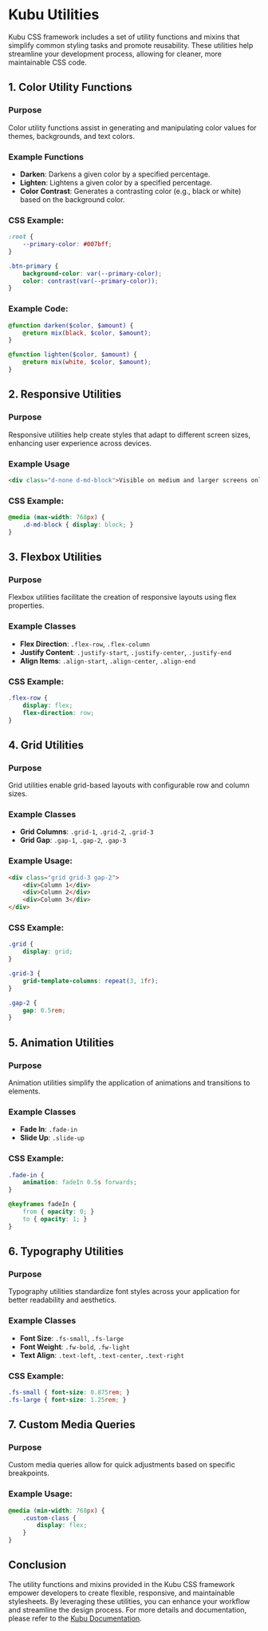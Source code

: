# Kubu Utilities

Kubu CSS framework includes a set of utility functions and mixins that simplify common styling tasks and promote reusability. These utilities help streamline your development process, allowing for cleaner, more maintainable CSS code.

## 1. Color Utility Functions

### Purpose

Color utility functions assist in generating and manipulating color values for themes, backgrounds, and text colors.

### Example Functions

- **Darken**: Darkens a given color by a specified percentage.
- **Lighten**: Lightens a given color by a specified percentage.
- **Color Contrast**: Generates a contrasting color (e.g., black or white) based on the background color.

### CSS Example:

```css
:root {
    --primary-color: #007bff;
}

.btn-primary {
    background-color: var(--primary-color);
    color: contrast(var(--primary-color));
}
```

### Example Code:

```scss
@function darken($color, $amount) {
    @return mix(black, $color, $amount);
}

@function lighten($color, $amount) {
    @return mix(white, $color, $amount);
}
```

## 2. Responsive Utilities

### Purpose

Responsive utilities help create styles that adapt to different screen sizes, enhancing user experience across devices.

### Example Usage

```html
<div class="d-none d-md-block">Visible on medium and larger screens only.</div>
```

### CSS Example:

```css
@media (max-width: 768px) {
    .d-md-block { display: block; }
}
```

## 3. Flexbox Utilities

### Purpose

Flexbox utilities facilitate the creation of responsive layouts using flex properties.

### Example Classes

- **Flex Direction**: `.flex-row`, `.flex-column`
- **Justify Content**: `.justify-start`, `.justify-center`, `.justify-end`
- **Align Items**: `.align-start`, `.align-center`, `.align-end`

### CSS Example:

```css
.flex-row {
    display: flex;
    flex-direction: row;
}
```

## 4. Grid Utilities

### Purpose

Grid utilities enable grid-based layouts with configurable row and column sizes.

### Example Classes

- **Grid Columns**: `.grid-1`, `.grid-2`, `.grid-3`
- **Grid Gap**: `.gap-1`, `.gap-2`, `.gap-3`

### Example Usage:

```html
<div class="grid grid-3 gap-2">
    <div>Column 1</div>
    <div>Column 2</div>
    <div>Column 3</div>
</div>
```

### CSS Example:

```css
.grid {
    display: grid;
}

.grid-3 {
    grid-template-columns: repeat(3, 1fr);
}

.gap-2 {
    gap: 0.5rem;
}
```

## 5. Animation Utilities

### Purpose

Animation utilities simplify the application of animations and transitions to elements.

### Example Classes

- **Fade In**: `.fade-in`
- **Slide Up**: `.slide-up`

### CSS Example:

```css
.fade-in {
    animation: fadeIn 0.5s forwards;
}

@keyframes fadeIn {
    from { opacity: 0; }
    to { opacity: 1; }
}
```

## 6. Typography Utilities

### Purpose

Typography utilities standardize font styles across your application for better readability and aesthetics.

### Example Classes

- **Font Size**: `.fs-small`, `.fs-large`
- **Font Weight**: `.fw-bold`, `.fw-light`
- **Text Align**: `.text-left`, `.text-center`, `.text-right`

### CSS Example:

```css
.fs-small { font-size: 0.875rem; }
.fs-large { font-size: 1.25rem; }
```

## 7. Custom Media Queries

### Purpose

Custom media queries allow for quick adjustments based on specific breakpoints.

### Example Usage:

```css
@media (min-width: 768px) {
    .custom-class {
        display: flex;
    }
}
```

## Conclusion

The utility functions and mixins provided in the Kubu CSS framework empower developers to create flexible, responsive, and maintainable stylesheets. By leveraging these utilities, you can enhance your workflow and streamline the design process. For more details and documentation, please refer to the [Kubu Documentation](https://github.com/yourusername/kubu/docs).